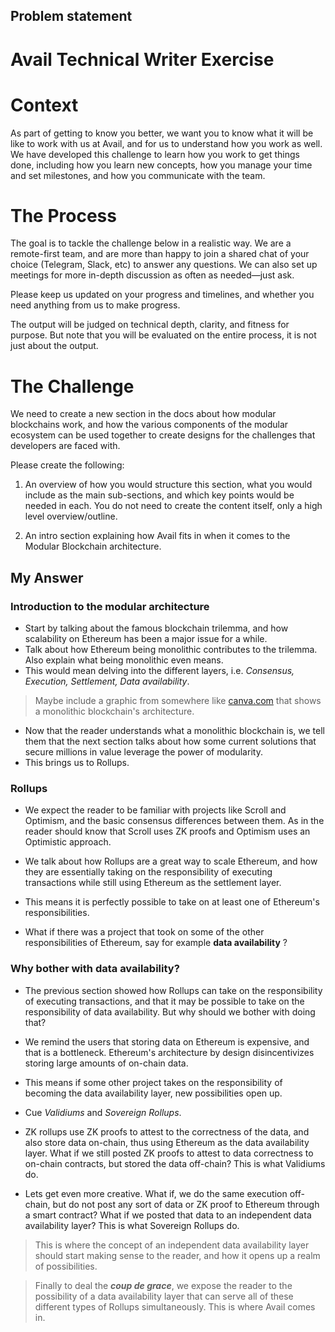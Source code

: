 ## Problem statement

# **Avail Technical Writer Exercise**

# **Context**

As part of getting to know you better, we want you to know what it will be like to work with us at Avail, and for us to understand how you work as well. We have developed this challenge to learn how you work to get things done, including how you learn new concepts, how you manage your time and set milestones, and how you communicate with the team.

# **The Process**

The goal is to tackle the challenge below in a realistic way. We are a remote-first team, and are more than happy to join a shared chat of your choice (Telegram, Slack, etc) to answer any questions. We can also set up meetings for more in-depth discussion as often as needed—just ask.

Please keep us updated on your progress and timelines, and whether you need anything from us to make progress.

The output will be judged on technical depth, clarity, and fitness for purpose. But note that you will be evaluated on the entire process, it is not just about the output.

# **The Challenge**

We need to create a new section in the docs about how modular blockchains work, and how the various components of the modular ecosystem can be used together to create designs for the challenges that developers are faced with.

Please create the following:

1. An overview of how you would structure this section, what you would include as the main sub-sections, and which key points would be needed in each. You do not need to create the content itself, only a high level overview/outline.

2. An intro section explaining how Avail fits in when it comes to the Modular Blockchain architecture.

## My Answer

### Introduction to the modular architecture

- Start by talking about the famous blockchain trilemma, and how scalability on Ethereum has been a major issue for a while.
- Talk about how Ethereum being monolithic contributes to the trilemma. Also explain what being monolithic even means.
- This would mean delving into the different layers, i.e. *Consensus, Execution, Settlement, Data availability*.

> Maybe include a graphic from somewhere like [canva.com](www.canva.com) that shows a monolithic blockchain's architecture.

- Now that the reader understands what a monolithic blockchain is, we tell them that the next section talks about how some current solutions that secure millions in value leverage the power of modularity.
- This brings us to Rollups.

### Rollups

- We expect the reader to be familiar with projects like Scroll and Optimism, and the basic consensus differences between them. As in the reader should know that Scroll uses ZK proofs and Optimism uses an Optimistic approach.
- We talk about how Rollups are a great way to scale Ethereum, and how they are essentially taking on the responsibility of executing transactions while still using Ethereum as the settlement layer.
- This means it is perfectly possible to take on at least one of Ethereum's responsibilities.

- What if there was a project that took on some of the other responsibilities of Ethereum, say for example **data availability** ?

### Why bother with data availability?

- The previous section showed how Rollups can take on the responsibility of executing transactions, and that it may be possible to take on the responsibility of data availability. But why should we bother with doing that?
- We remind the users that storing data on Ethereum is expensive, and that is a bottleneck. Ethereum's architecture by design disincentivizes storing large amounts of on-chain data.
- This means if some other project takes on the responsibility of becoming the data availability layer, new possibilities open up.

- Cue *Validiums* and *Sovereign Rollups*.

- ZK rollups use ZK proofs to attest to the correctness of the data, and also store data on-chain, thus using Ethereum as the data availability layer. What if we still posted ZK proofs to attest to data correctness to on-chain contracts, but stored the data off-chain? This is what Validiums do.

- Lets get even more creative. What if, we do the same execution off-chain, but do not post any sort of data or ZK proof to Ethereum through a smart contract? What if we posted that data to an independent data availability layer? This is what Sovereign Rollups do.

> This is where the concept of an independent data availability layer should start making sense to the reader, and how it opens up a realm of possibilities.

> Finally to deal the ***coup de grace***, we expose the reader to the possibility of a data availability layer that can serve all of these different types of Rollups simultaneously. This is where Avail comes in.